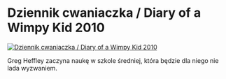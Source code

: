 Dziennik cwaniaczka / Diary of a Wimpy Kid 2010 
=============
[![Dziennik cwaniaczka / Diary of a Wimpy Kid 2010 ](http://vidos.pl/images/player.gif)](http://vidos.pl/dziennik-cwaniaczka-diary-of-a-wimpy-kid-2010)

 Greg Heffley zaczyna naukę w szkole średniej, która będzie dla niego nie lada wyzwaniem.
